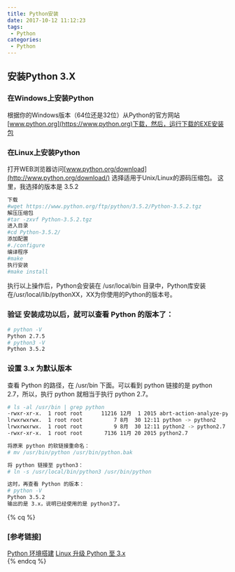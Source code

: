 ```yaml
---
title: Python安装
date: 2017-10-12 11:12:23
tags:
 - Python
categories:
 - Python
---
```

## 安装Python 3.X

### 在Windows上安装Python
根据你的Windows版本（64位还是32位）从Python的官方网站[www.python.org](https://www.python.org)下载，然后，运行下载的EXE安装包

### 在Linux上安装Python


打开WEB浏览器访问[www.python.org/download](http://www.python.org/download/)
选择适用于Unix/Linux的源码压缩包。
这里，我选择的版本是 3.5.2 

``` bash
下载
#wget https://www.python.org/ftp/python/3.5.2/Python-3.5.2.tgz
解压压缩包
#tar -zxvf Python-3.5.2.tgz
进入目录
#cd Python-3.5.2/
添加配置
#./configure
编译程序
#make
执行安装
#make install
```
执行以上操作后，Python会安装在 /usr/local/bin 目录中，Python库安装在/usr/local/lib/pythonXX，XX为你使用的Python的版本号。

### 验证 安装成功以后，就可以查看 Python 的版本了：
``` bash
# python -V
Python 2.7.5
# python3 -V
Python 3.5.2
```

### 设置 3.x 为默认版本
查看 Python 的路径，在 /usr/bin 下面。可以看到 python 链接的是 python 2.7，所以，执行 python 就相当于执行 python 2.7。
``` bash
# ls -al /usr/bin | grep python
-rwxr-xr-x.  1 root root      11216 12月  1 2015 abrt-action-analyze-python
lrwxrwxrwx.  1 root root          7 8月  30 12:11 python -> python2
lrwxrwxrwx.  1 root root          9 8月  30 12:11 python2 -> python2.7
-rwxr-xr-x.  1 root root       7136 11月 20 2015 python2.7

将原来 python 的软链接重命名：
# mv /usr/bin/python /usr/bin/python.bak

将 python 链接至 python3：
# ln -s /usr/local/bin/python3 /usr/bin/python

这时，再查看 Python 的版本：
# python -V
Python 3.5.2
输出的是 3.x，说明已经使用的是 python3了。
```

{% cq %} 
 ### [参考链接]
 [Python 环境搭建](http://www.runoob.com/python/python-install.html)
 [Linux 升级 Python 至 3.x](http://blog.csdn.net/liang19890820/article/details/51079633)	
{% endcq %}